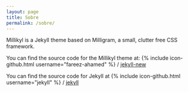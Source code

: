 ```yaml
---
layout: page
title: Sobre
permalink: /sobre/
---
```


Millikyl is a Jekyll theme based on Milligram, a small, clutter free CSS framework.

You can find the source code for the Millikyl theme at:
{% include icon-github.html username="fareez-ahamed" %} /
[jekyll-new](https://github.com/fareez-ahamed/millikyl)

You can find the source code for Jekyll at
{% include icon-github.html username="jekyll" %} /
[jekyll](https://github.com/jekyll/jekyll)
